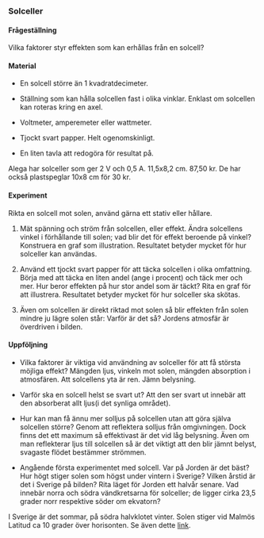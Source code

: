 ### ﻿Solceller

#### Frågeställning

Vilka faktorer styr effekten som kan erhållas från en solcell?


#### Material

- En solcell större än 1 kvadratdecimeter.

- Ställning som kan hålla solcellen fast i olika vinklar. Enklast om solcellen kan roteras kring en axel.

- Voltmeter, amperemeter eller wattmeter.

- Tjockt svart papper. Helt ogenomskinligt.

- En liten tavla att redogöra för resultat på.

Alega har solceller som ger 2 V och 0,5 A. 11,5x8,2 cm. 87,50 kr. De har också plastspeglar 10x8 cm för 30 kr.


#### Experiment

Rikta en solcell mot solen, använd gärna ett stativ eller hållare.

1. Mät spänning och ström från solcellen, eller effekt. Ändra solcellens vinkel i förhållande till solen; vad blir det för effekt beroende på vinkel? Konstruera en graf som illustration. Resultatet betyder mycket för hur solceller kan användas.

1. Använd ett tjockt svart papper för att täcka solcellen i olika omfattning. Börja med att täcka en liten andel (ange i procent) och täck mer och mer. Hur beror effekten på hur stor andel som är täckt? Rita en graf för att illustrera. Resultatet betyder mycket för hur solceller ska skötas.

1. Även om solcellen är direkt riktad mot solen så blir effekten från solen mindre ju lägre solen står: Varför är det så? Jordens atmosfär är överdriven i bilden.


#### Uppföljning

- Vilka faktorer är viktiga vid användning av solceller för att få största möjliga effekt?
Mängden ljus, vinkeln mot solen, mängden absorption i atmosfären. Att solcellens yta är ren. Jämn belysning.

- Varför ska en solcell helst se svart ut? Att den ser svart ut innebär att den absorberat allt ljus(i det synliga området).

- Hur kan man få ännu mer solljus på solcellen utan att göra själva solcellen större? Genom att reflektera solljus från omgivningen. Dock finns det ett maximum så effektivast är det vid låg belysning. Även om man reflekterar ljus till solcellen så är det viktigt att den blir jämnt belyst, svagaste flödet bestämmer strömmen.

- Angående första experimentet med solcell. Var på Jorden är det bäst? Hur högt stiger solen som högst under vintern i Sverige? Vilken årstid är det i Sverige på bilden? Rita läget för Jorden ett halvår senare. Vad innebär norra och södra vändkretsarna för solceller; de ligger cirka 23,5 grader norr respektive söder om ekvatorn?

I Sverige är det sommar, på södra halvklotet vinter. Solen stiger vid Malmös Latitud ca 10 grader över horisonten. Se även dette [link](https://www.smhi.se/kunskapsbanken/meteorologi/vad-ar-ett-solbanediagram-1.31981).


